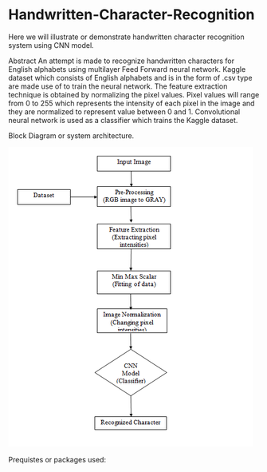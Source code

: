 # Handwritten-Character-Recognition

Here we will illustrate or demonstrate handwritten character recognition system using CNN model.

Abstract
An attempt is made to recognize handwritten characters for English alphabets using multilayer Feed Forward neural network. Kaggle dataset which consists of English alphabets and is in the form of .csv type are made use of to train the neural network. The feature extraction technique is obtained by normalizing the pixel values. Pixel values will range from 0 to 255 which represents the intensity of each pixel in the image and they are normalized to represent value between 0 and 1. Convolutional neural network is used as a classifier which trains the Kaggle dataset.

Block Diagram or system architecture.






![alt text](https://github.com/prath1409/Handwritten-Character-Recognition/blob/main/Images/block-diagram.PNG)

Prequistes or packages used:

